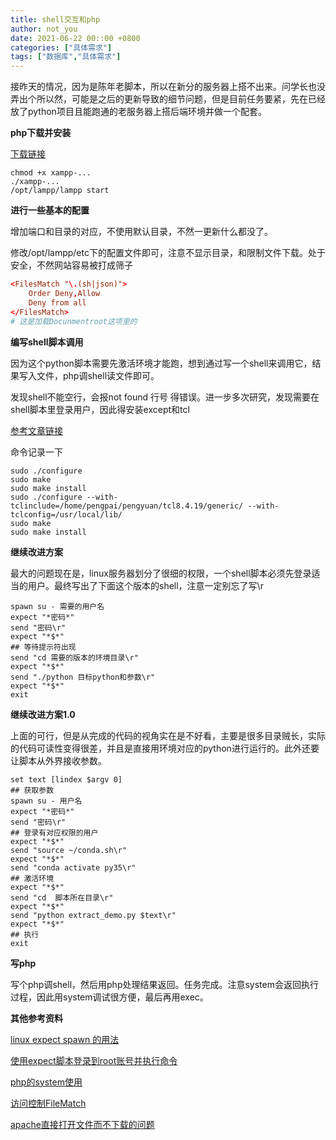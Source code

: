 ```yaml
---
title: shell交互和php
author: not_you
date: 2021-06-22 00::00 +0800
categories: ["具体需求"]
tags: ["数据库","具体需求"]
---
```


接昨天的情况，因为是陈年老脚本，所以在新分的服务器上搭不出来。问学长也没弄出个所以然，可能是之后的更新导致的细节问题，但是目前任务要紧，先在已经放了python项目且能跑通的老服务器上搭后端环境并做一个配套。

**php下载并安装**

[下载链接](https://www.apachefriends.org/zh_cn/index.html)

``` shell
chmod +x xampp-...
./xampp-...
/opt/lampp/lampp start
```

**进行一些基本的配置**

增加端口和目录的对应，不使用默认目录，不然一更新什么都没了。

修改/opt/lampp/etc下的配置文件即可，注意不显示目录，和限制文件下载。处于安全，不然网站容易被打成筛子

``` conf
<FilesMatch "\.(sh|json)">
    Order Deny,Allow
    Deny from all
</FilesMatch>
# 这是加载Docunmentroot这项里的

```



**编写shell脚本调用**

因为这个python脚本需要先激活环境才能跑，想到通过写一个shell来调用它，结果写入文件，php调shell读文件即可。

发现shell不能空行，会报not found 行号 得错误。进一步多次研究，发现需要在shell脚本里登录用户，因此得安装except和tcl

[参考文章链接](https://blog.csdn.net/shimadear/article/details/93972559)

命令记录一下

```shell
sudo ./configure
sudo make
sudo make install
sudo ./configure --with-tclinclude=/home/pengpai/pengyuan/tcl8.4.19/generic/ --with-tclconfig=/usr/local/lib/
sudo make
sudo make install
```

**继续改进方案**

最大的问题现在是，linux服务器划分了很细的权限，一个shell脚本必须先登录适当的用户。最终写出了下面这个版本的shell，注意一定别忘了写\r

``` shell
spawn su - 需要的用户名
expect "*密码*"
send "密码\r"
expect "*$*"
## 等待提示符出现
send "cd 需要的版本的环境目录\r"
expect "*$*"
send "./python 目标python和参数\r"
expect "*$*"
exit
```

**继续改进方案1.0**

上面的可行，但是从完成的代码的视角实在是不好看，主要是很多目录贼长，实际的代码可读性变得很差，并且是直接用环境对应的python进行运行的。此外还要让脚本从外界接收参数。

``` shell
set text [lindex $argv 0]  
## 获取参数
spawn su - 用户名
expect "*密码*"
send "密码\r"
## 登录有对应权限的用户
expect "*$*"
send "source ~/conda.sh\r"
expect "*$*"
send "conda activate py35\r"
## 激活环境
expect "*$*"
send "cd  脚本所在目录\r"
expect "*$*"
send "python extract_demo.py $text\r"
expect "*$*"
## 执行
exit
```

**写php**

写个php调shell，然后用php处理结果返回。任务完成。注意system会返回执行过程，因此用system调试很方便，最后再用exec。

**其他参考资料**

[linux expect spawn 的用法](https://www.cnblogs.com/jason2013/articles/4356352.html)

[使用expect脚本登录到root账号并执行命令](https://blog.csdn.net/vah101/article/details/6335242)

[php的system使用](https://blog.csdn.net/shj_php/article/details/103634567)

[访问控制FileMatch](https://blog.51cto.com/jacksoner/1980632)

[apache直接打开文件而不下载的问题](https://www.cnblogs.com/xiao-tao/p/6270726.html)